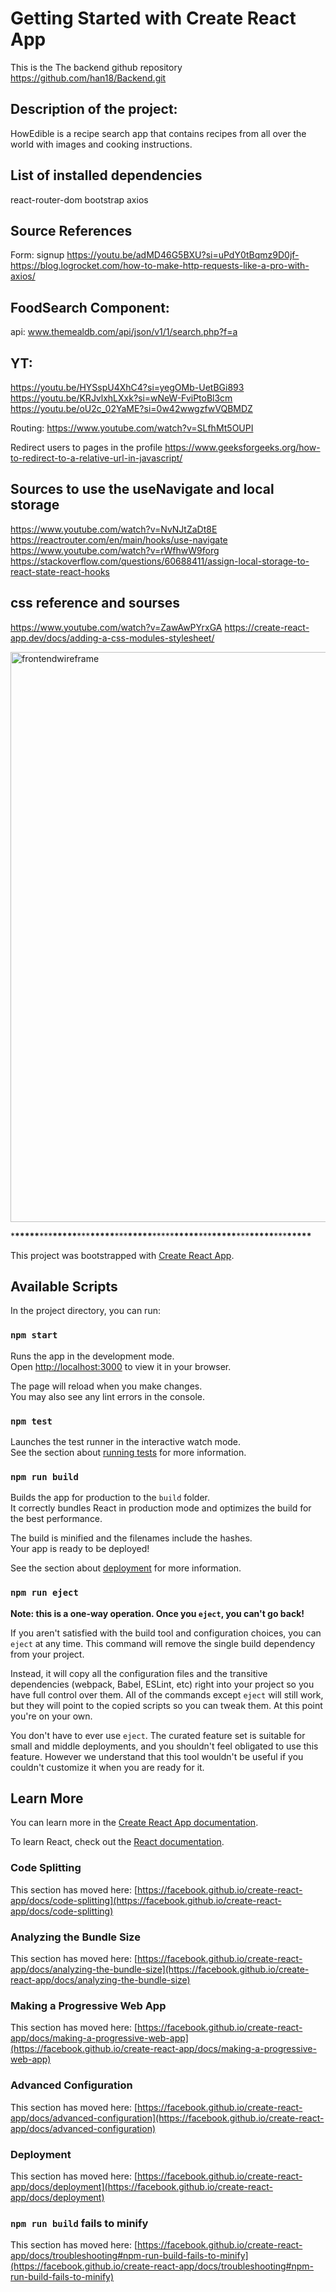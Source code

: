 # Getting Started with Create React App

This is the The backend github repository
https://github.com/han18/Backend.git

## Description of the project:

HowEdible is a recipe search app that contains recipes from all over the world with images and cooking instructions.

## List of installed dependencies

react-router-dom
bootstrap
axios

## Source References

Form: signup
https://youtu.be/adMD46G5BXU?si=uPdY0tBqmz9D0jf-
https://blog.logrocket.com/how-to-make-http-requests-like-a-pro-with-axios/

## FoodSearch Component:

api: www.themealdb.com/api/json/v1/1/search.php?f=a

## YT:

https://youtu.be/HYSspU4XhC4?si=yegOMb-UetBGi893
https://youtu.be/KRJvlxhLXxk?si=wNeW-FviPtoBl3cm
https://youtu.be/oU2c_02YaME?si=0w42wwgzfwVQBMDZ

Routing:
https://www.youtube.com/watch?v=SLfhMt5OUPI

Redirect users to pages in the profile
https://www.geeksforgeeks.org/how-to-redirect-to-a-relative-url-in-javascript/

## Sources to use the useNavigate and local storage

https://www.youtube.com/watch?v=NvNJtZaDt8E
https://reactrouter.com/en/main/hooks/use-navigate
https://www.youtube.com/watch?v=rWfhwW9forg
https://stackoverflow.com/questions/60688411/assign-local-storage-to-react-state-react-hooks

## css reference and sourses

https://www.youtube.com/watch?v=ZawAwPYrxGA
https://create-react-app.dev/docs/adding-a-css-modules-stylesheet/

<img width="912" alt="frontendwireframe" src="https://github.com/han18/Frontend/assets/35694323/1f4eba38-562f-42fa-94d5-76205f12beb3">


\***\*\*\*\*\***\*\*\***\*\*\*\*\***\*\*\***\*\*\*\*\***\*\*\***\*\*\*\*\***\*\*\*\*\***\*\*\*\*\***\*\*\***\*\*\*\*\***\*\*\***\*\*\*\*\***\*\*\***\*\*\*\*\***

This project was bootstrapped with [Create React App](https://github.com/facebook/create-react-app).

## Available Scripts

In the project directory, you can run:

### `npm start`

Runs the app in the development mode.\
Open [http://localhost:3000](http://localhost:3000) to view it in your browser.

The page will reload when you make changes.\
You may also see any lint errors in the console.

### `npm test`

Launches the test runner in the interactive watch mode.\
See the section about [running tests](https://facebook.github.io/create-react-app/docs/running-tests) for more information.

### `npm run build`

Builds the app for production to the `build` folder.\
It correctly bundles React in production mode and optimizes the build for the best performance.

The build is minified and the filenames include the hashes.\
Your app is ready to be deployed!

See the section about [deployment](https://facebook.github.io/create-react-app/docs/deployment) for more information.

### `npm run eject`

**Note: this is a one-way operation. Once you `eject`, you can't go back!**

If you aren't satisfied with the build tool and configuration choices, you can `eject` at any time. This command will remove the single build dependency from your project.

Instead, it will copy all the configuration files and the transitive dependencies (webpack, Babel, ESLint, etc) right into your project so you have full control over them. All of the commands except `eject` will still work, but they will point to the copied scripts so you can tweak them. At this point you're on your own.

You don't have to ever use `eject`. The curated feature set is suitable for small and middle deployments, and you shouldn't feel obligated to use this feature. However we understand that this tool wouldn't be useful if you couldn't customize it when you are ready for it.

## Learn More

You can learn more in the [Create React App documentation](https://facebook.github.io/create-react-app/docs/getting-started).

To learn React, check out the [React documentation](https://reactjs.org/).

### Code Splitting

This section has moved here: [https://facebook.github.io/create-react-app/docs/code-splitting](https://facebook.github.io/create-react-app/docs/code-splitting)

### Analyzing the Bundle Size

This section has moved here: [https://facebook.github.io/create-react-app/docs/analyzing-the-bundle-size](https://facebook.github.io/create-react-app/docs/analyzing-the-bundle-size)

### Making a Progressive Web App

This section has moved here: [https://facebook.github.io/create-react-app/docs/making-a-progressive-web-app](https://facebook.github.io/create-react-app/docs/making-a-progressive-web-app)

### Advanced Configuration

This section has moved here: [https://facebook.github.io/create-react-app/docs/advanced-configuration](https://facebook.github.io/create-react-app/docs/advanced-configuration)

### Deployment

This section has moved here: [https://facebook.github.io/create-react-app/docs/deployment](https://facebook.github.io/create-react-app/docs/deployment)

### `npm run build` fails to minify

This section has moved here: [https://facebook.github.io/create-react-app/docs/troubleshooting#npm-run-build-fails-to-minify](https://facebook.github.io/create-react-app/docs/troubleshooting#npm-run-build-fails-to-minify)
